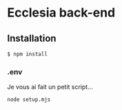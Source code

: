 # Ecclesia back-end

## Installation

```bash
$ npm install
```

### .env

Je vous ai fait un petit script...

```bash
node setup.mjs
```
